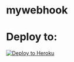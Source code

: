 # mywebhook


# Deploy to:
[![Deploy to Heroku](https://www.herokucdn.com/deploy/button.svg)](https://heroku.com/deploy)
